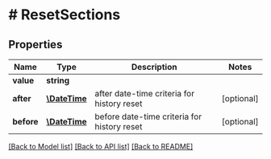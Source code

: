 # # ResetSections

## Properties

Name | Type | Description | Notes
------------ | ------------- | ------------- | -------------
**value** | **string** |  | 
**after** | [**\DateTime**](\DateTime.md) | after date-time criteria for history reset | [optional] 
**before** | [**\DateTime**](\DateTime.md) | before date-time criteria for history reset | [optional] 

[[Back to Model list]](../../README.md#documentation-for-models) [[Back to API list]](../../README.md#documentation-for-api-endpoints) [[Back to README]](../../README.md)


